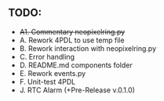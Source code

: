 ## TODO: </br>
- ~~A1. Commentary neopixelring.py~~</br>
- A. Rework 4PDL to use temp file</br>
- B. Rework interaction with neopixelring.py</br>
- C. Error handling</br>
- D. README.md components folder</br>
- E. Rework events.py</br>
- F. Unit-test 4PDL</br>
- J. RTC Alarm (+Pre-Release v.0.1.0)</br>